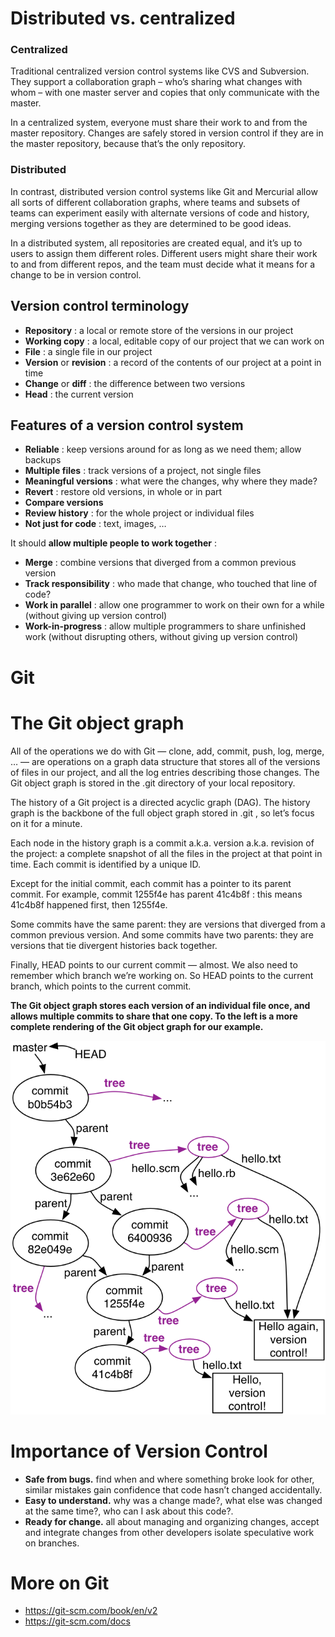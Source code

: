 # Distributed vs. centralized

### Centralized

Traditional centralized version control systems like CVS and Subversion. They support a collaboration graph – who’s sharing what changes with whom – with one master server and copies that only communicate with the master.

In a centralized system, everyone must share their work to and from the master repository. Changes are safely stored in version control if they are in the master repository, because that’s the only repository.

### Distributed

In contrast, distributed version control systems like Git and Mercurial allow all sorts of different collaboration graphs, where teams and subsets of teams can experiment easily with alternate versions of code and history, merging versions together as they are determined to be good ideas.

In a distributed system, all repositories are created equal, and it’s up to users to assign them different roles. Different users might share their work to and from different repos, and the team must decide what it means for a change to be in version control.

## Version control terminology

- **Repository** : a local or remote store of the versions in our project
- **Working copy** : a local, editable copy of our project that we can work on
- **File** : a single file in our project
- **Version** or **revision** : a record of the contents of our project at a point in time
- **Change** or **diff** : the difference between two versions
- **Head** : the current version

## Features of a version control system

- **Reliable** : keep versions around for as long as we need them; allow backups
- **Multiple files** : track versions of a project, not single files
- **Meaningful versions** : what were the changes, why where they made?
- **Revert** : restore old versions, in whole or in part
- **Compare versions**
- **Review history** : for the whole project or individual files
- **Not just for code** : text, images, …

It should **allow multiple people to work together** :

- **Merge** : combine versions that diverged from a common previous version
- **Track responsibility** : who made that change, who touched that line of code?
- **Work in parallel** : allow one programmer to work on their own for a while (without giving up version control)
- **Work-in-progress** : allow multiple programmers to share unfinished work (without disrupting others, without giving up version control)

# Git

# The Git object graph

All of the operations we do with Git — clone, add, commit, push, log, merge, … — are operations on a graph data structure that stores all of the versions of files in our project, and all the log entries describing those changes. The Git object graph is stored in the .git directory of your local repository.

The history of a Git project is a directed acyclic graph (DAG). The history graph is the backbone of the full object graph stored in .git , so let’s focus on it for a minute.

Each node in the history graph is a commit a.k.a. version a.k.a. revision of the project: a complete snapshot of all the files in the project at that point in time. Each commit is identified by a unique ID.

Except for the initial commit, each commit has a pointer to its parent commit. For example, commit 1255f4e has parent 41c4b8f : this means 41c4b8f happened first, then 1255f4e.

Some commits have the same parent: they are versions that diverged from a common previous version. And some commits have two parents: they are versions that tie divergent histories back together.

Finally, HEAD points to our current commit — almost. We also need to remember which branch we’re working on. So HEAD points to the current branch, which points to the current commit.

**The Git object graph stores each version of an individual file once, and allows multiple commits to share that one copy. To the left is a more complete rendering of the Git object graph for our example.**

![hello-git-history-trees.png](../_resources/hello-git-history-trees.png)

# Importance of Version Control

- **Safe from bugs.** find when and where something broke look for other, similar mistakes gain confidence that code hasn’t changed accidentally.
- **Easy to understand.** why was a change made?, what else was changed at the same time?, who can I ask about this code?.
- **Ready for change.** all about managing and organizing changes, accept and integrate changes from other developers isolate speculative work on branches.

# More on Git

- https://git-scm.com/book/en/v2
- https://git-scm.com/docs